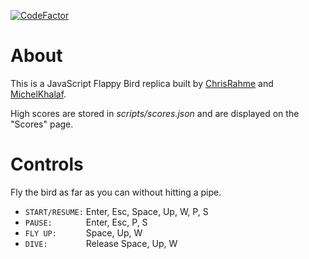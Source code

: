 [![CodeFactor](https://www.codefactor.io/repository/github/chrisrahme/floopybard/badge)](https://www.codefactor.io/repository/github/chrisrahme/floopybard)

# About

This is a JavaScript Flappy Bird replica built by [ChrisRahme](https://github.com/ChrisRahme) and [MichelKhalaf](https://github.com/MichelKhalaf).

High scores are stored in _scripts/scores.json_ and are displayed on the "Scores" page.

# Controls
Fly the bird as far as you can without hitting a pipe.

* `START/RESUME:` Enter, Esc, Space, Up, W, P, S
* `PAUSE:       ` Enter, Esc, P, S
* `FLY UP:      ` Space, Up, W
* `DIVE:        ` Release Space, Up, W